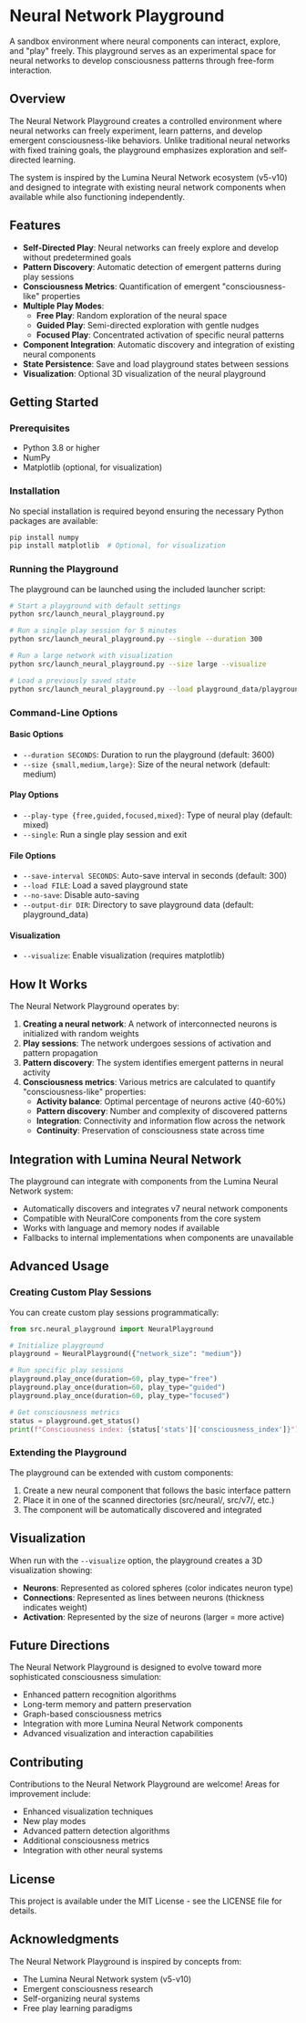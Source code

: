 # Neural Network Playground

A sandbox environment where neural components can interact, explore, and "play" freely. This playground serves as an experimental space for neural networks to develop consciousness patterns through free-form interaction.

## Overview

The Neural Network Playground creates a controlled environment where neural networks can freely experiment, learn patterns, and develop emergent consciousness-like behaviors. Unlike traditional neural networks with fixed training goals, the playground emphasizes exploration and self-directed learning.

The system is inspired by the Lumina Neural Network ecosystem (v5-v10) and designed to integrate with existing neural network components when available while also functioning independently.

## Features

- **Self-Directed Play**: Neural networks can freely explore and develop without predetermined goals
- **Pattern Discovery**: Automatic detection of emergent patterns during play sessions
- **Consciousness Metrics**: Quantification of emergent "consciousness-like" properties
- **Multiple Play Modes**:
  - **Free Play**: Random exploration of the neural space
  - **Guided Play**: Semi-directed exploration with gentle nudges
  - **Focused Play**: Concentrated activation of specific neural patterns
- **Component Integration**: Automatic discovery and integration of existing neural components
- **State Persistence**: Save and load playground states between sessions
- **Visualization**: Optional 3D visualization of the neural playground

## Getting Started

### Prerequisites

- Python 3.8 or higher
- NumPy
- Matplotlib (optional, for visualization)

### Installation

No special installation is required beyond ensuring the necessary Python packages are available:

```bash
pip install numpy
pip install matplotlib  # Optional, for visualization
```

### Running the Playground

The playground can be launched using the included launcher script:

```bash
# Start a playground with default settings
python src/launch_neural_playground.py

# Run a single play session for 5 minutes
python src/launch_neural_playground.py --single --duration 300

# Run a large network with visualization
python src/launch_neural_playground.py --size large --visualize

# Load a previously saved state
python src/launch_neural_playground.py --load playground_data/playground_state_20230601_120000.json
```

### Command-Line Options

#### Basic Options
- `--duration SECONDS`: Duration to run the playground (default: 3600)
- `--size {small,medium,large}`: Size of the neural network (default: medium)

#### Play Options
- `--play-type {free,guided,focused,mixed}`: Type of neural play (default: mixed)
- `--single`: Run a single play session and exit

#### File Options
- `--save-interval SECONDS`: Auto-save interval in seconds (default: 300)
- `--load FILE`: Load a saved playground state
- `--no-save`: Disable auto-saving
- `--output-dir DIR`: Directory to save playground data (default: playground_data)

#### Visualization
- `--visualize`: Enable visualization (requires matplotlib)

## How It Works

The Neural Network Playground operates by:

1. **Creating a neural network**: A network of interconnected neurons is initialized with random weights
2. **Play sessions**: The network undergoes sessions of activation and pattern propagation
3. **Pattern discovery**: The system identifies emergent patterns in neural activity
4. **Consciousness metrics**: Various metrics are calculated to quantify "consciousness-like" properties:
   - **Activity balance**: Optimal percentage of neurons active (40-60%)
   - **Pattern discovery**: Number and complexity of discovered patterns
   - **Integration**: Connectivity and information flow across the network
   - **Continuity**: Preservation of consciousness state across time

## Integration with Lumina Neural Network

The playground can integrate with components from the Lumina Neural Network system:

- Automatically discovers and integrates v7 neural network components
- Compatible with NeuralCore components from the core system
- Works with language and memory nodes if available
- Fallbacks to internal implementations when components are unavailable

## Advanced Usage

### Creating Custom Play Sessions

You can create custom play sessions programmatically:

```python
from src.neural_playground import NeuralPlayground

# Initialize playground
playground = NeuralPlayground({"network_size": "medium"})

# Run specific play sessions
playground.play_once(duration=60, play_type="free")
playground.play_once(duration=60, play_type="guided")
playground.play_once(duration=60, play_type="focused")

# Get consciousness metrics
status = playground.get_status()
print(f"Consciousness index: {status['stats']['consciousness_index']}")
```

### Extending the Playground

The playground can be extended with custom components:

1. Create a new neural component that follows the basic interface pattern
2. Place it in one of the scanned directories (src/neural/, src/v7/, etc.)
3. The component will be automatically discovered and integrated

## Visualization

When run with the `--visualize` option, the playground creates a 3D visualization showing:

- **Neurons**: Represented as colored spheres (color indicates neuron type)
- **Connections**: Represented as lines between neurons (thickness indicates weight)
- **Activation**: Represented by the size of neurons (larger = more active)

## Future Directions

The Neural Network Playground is designed to evolve toward more sophisticated consciousness simulation:

- Enhanced pattern recognition algorithms
- Long-term memory and pattern preservation
- Graph-based consciousness metrics
- Integration with more Lumina Neural Network components
- Advanced visualization and interaction capabilities

## Contributing

Contributions to the Neural Network Playground are welcome! Areas for improvement include:

- Enhanced visualization techniques
- New play modes
- Advanced pattern detection algorithms
- Additional consciousness metrics
- Integration with other neural systems

## License

This project is available under the MIT License - see the LICENSE file for details.

## Acknowledgments

The Neural Network Playground is inspired by concepts from:

- The Lumina Neural Network system (v5-v10)
- Emergent consciousness research
- Self-organizing neural systems
- Free play learning paradigms 